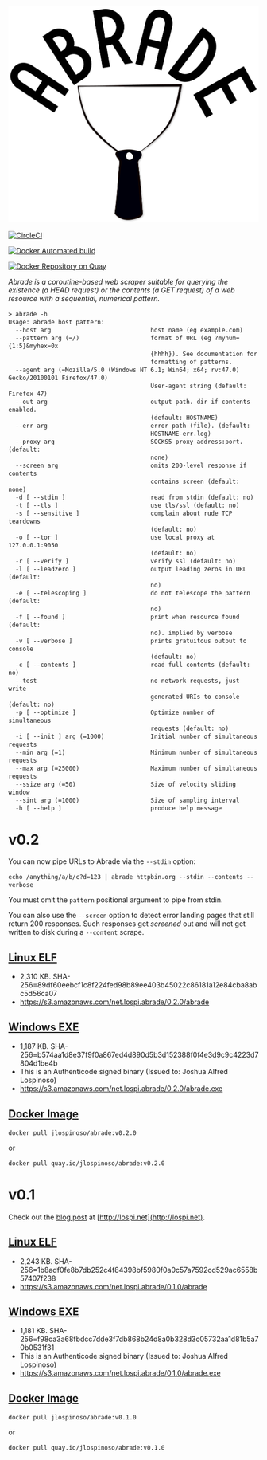 ![Abrade](img/Abrade.png)

[![CircleCI](https://circleci.com/gh/JLospinoso/abrade/tree/master.svg?style=svg&circle-token=d7a7e8f797c16751aa21cdac2a085348878f410a)](https://circleci.com/gh/jlospinoso/abrade/tree/master)

[![Docker Automated build](https://img.shields.io/docker/automated/jlospinoso/abrade.svg)](https://hub.docker.com/r/jlospinoso/abrade/)

[![Docker Repository on Quay](https://quay.io/repository/jlospinoso/abrade/status "Docker Repository on Quay")](https://quay.io/repository/jlospinoso/abrade)

_Abrade is a coroutine-based web scraper suitable for querying the existence (a HEAD request) or the contents (a GET request) of a web resource with a sequential, numerical pattern._


```
> abrade -h
Usage: abrade host pattern:
  --host arg                            host name (eg example.com)
  --pattern arg (=/)                    format of URL (eg ?mynum={1:5}&myhex=0x
                                        {hhhh}). See documentation for
                                        formatting of patterns.
  --agent arg (=Mozilla/5.0 (Windows NT 6.1; Win64; x64; rv:47.0) Gecko/20100101 Firefox/47.0)
                                        User-agent string (default: Firefox 47)
  --out arg                             output path. dir if contents enabled.
                                        (default: HOSTNAME)
  --err arg                             error path (file). (default:
                                        HOSTNAME-err.log)
  --proxy arg                           SOCKS5 proxy address:port. (default:
                                        none)
  --screen arg                          omits 200-level response if contents
                                        contains screen (default: none)
  -d [ --stdin ]                        read from stdin (default: no)
  -t [ --tls ]                          use tls/ssl (default: no)
  -s [ --sensitive ]                    complain about rude TCP teardowns
                                        (default: no)
  -o [ --tor ]                          use local proxy at 127.0.0.1:9050
                                        (default: no)
  -r [ --verify ]                       verify ssl (default: no)
  -l [ --leadzero ]                     output leading zeros in URL (default:
                                        no)
  -e [ --telescoping ]                  do not telescope the pattern (default:
                                        no)
  -f [ --found ]                        print when resource found (default:
                                        no). implied by verbose
  -v [ --verbose ]                      prints gratuitous output to console
                                        (default: no)
  -c [ --contents ]                     read full contents (default: no)
  --test                                no network requests, just write
                                        generated URIs to console (default: no)
  -p [ --optimize ]                     Optimize number of simultaneous
                                        requests (default: no)
  -i [ --init ] arg (=1000)             Initial number of simultaneous requests
  --min arg (=1)                        Minimum number of simultaneous requests
  --max arg (=25000)                    Maximum number of simultaneous requests
  --ssize arg (=50)                     Size of velocity sliding window
  --sint arg (=1000)                    Size of sampling interval
  -h [ --help ]                         produce help message
```

# v0.2

You can now pipe URLs to Abrade via the `--stdin` option:

```
echo /anything/a/b/c?d=123 | abrade httpbin.org --stdin --contents --verbose
```

You must omit the `pattern` positional argument to pipe from stdin.

You can also use the `--screen` option to detect error landing pages that
still return 200 responses. Such responses get *screened* out and will not
get written to disk during a `--content` scrape.


## [Linux ELF](https://s3.amazonaws.com/net.lospi.abrade/0.2.0/abrade)

* 2,310 KB. SHA-256=89df60eebcf1c8f224fed98b89ee403b45022c86181a12e84cba8abc5d56ca07
* https://s3.amazonaws.com/net.lospi.abrade/0.2.0/abrade

## [Windows EXE](https://s3.amazonaws.com/net.lospi.abrade/0.2.0/abrade.exe)

* 1,187 KB. SHA-256=b574aa1d8e37f9f0a867ed4d890d5b3d152388f0f4e3d9c9c4223d7804d1be4b
* This is an Authenticode signed binary (Issued to: Joshua Alfred Lospinoso)
* https://s3.amazonaws.com/net.lospi.abrade/0.2.0/abrade.exe

## [Docker Image](https://quay.io/repository/jlospinoso/abrade)

```
docker pull jlospinoso/abrade:v0.2.0
```

or

```
docker pull quay.io/jlospinoso/abrade:v0.2.0
```

# v0.1

Check out the [blog post](https://jlospinoso.github.io/cpp/developing/software/2017/09/15/abrade-web-scraper.html) at [http://lospi.net](http://lospi.net).

## [Linux ELF](https://s3.amazonaws.com/net.lospi.abrade/0.1.0/abrade)

* 2,243 KB. SHA-256=1b8adf0fe8b7db252c4f84398bf5980f0a0c57a7592cd529ac6558b57407f238
* https://s3.amazonaws.com/net.lospi.abrade/0.1.0/abrade

## [Windows EXE](https://s3.amazonaws.com/net.lospi.abrade/0.1.0/abrade.exe)

* 1,181 KB. SHA-256=f98ca3a68fbdcc7dde3f7db868b24d8a0b328d3c05732aa1d81b5a70b0531f31
* This is an Authenticode signed binary (Issued to: Joshua Alfred Lospinoso)
* https://s3.amazonaws.com/net.lospi.abrade/0.1.0/abrade.exe

## [Docker Image](https://quay.io/repository/jlospinoso/abrade)

```
docker pull jlospinoso/abrade:v0.1.0
```

or

```
docker pull quay.io/jlospinoso/abrade:v0.1.0
```
